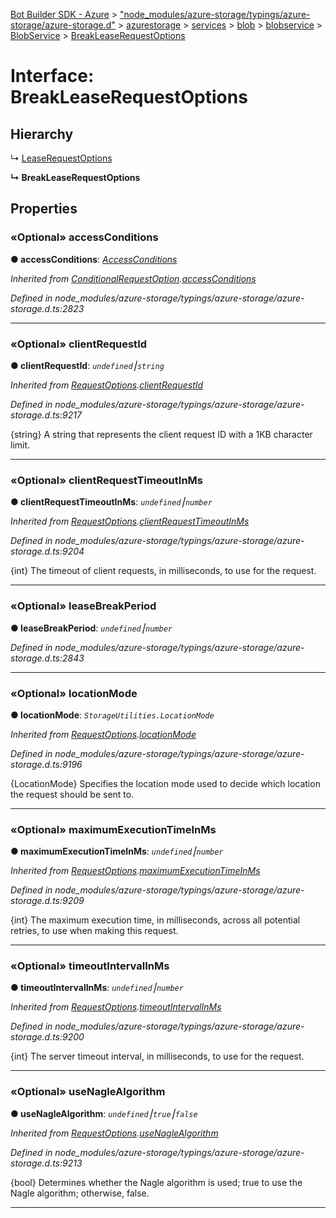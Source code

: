 [Bot Builder SDK - Azure](../README.md) > ["node_modules/azure-storage/typings/azure-storage/azure-storage.d"](../modules/_node_modules_azure_storage_typings_azure_storage_azure_storage_d_.md) > [azurestorage](../modules/_node_modules_azure_storage_typings_azure_storage_azure_storage_d_.azurestorage.md) > [services](../modules/_node_modules_azure_storage_typings_azure_storage_azure_storage_d_.azurestorage.services.md) > [blob](../modules/_node_modules_azure_storage_typings_azure_storage_azure_storage_d_.azurestorage.services.blob.md) > [blobservice](../modules/_node_modules_azure_storage_typings_azure_storage_azure_storage_d_.azurestorage.services.blob.blobservice.md) > [BlobService](../classes/_node_modules_azure_storage_typings_azure_storage_azure_storage_d_.azurestorage.services.blob.blobservice.blobservice.md) > [BreakLeaseRequestOptions](../interfaces/_node_modules_azure_storage_typings_azure_storage_azure_storage_d_.azurestorage.services.blob.blobservice.blobservice.breakleaserequestoptions.md)



# Interface: BreakLeaseRequestOptions

## Hierarchy


↳  [LeaseRequestOptions](_node_modules_azure_storage_typings_azure_storage_azure_storage_d_.azurestorage.services.blob.blobservice.blobservice.leaserequestoptions.md)

**↳ BreakLeaseRequestOptions**








## Properties
<a id="accessconditions"></a>

### «Optional» accessConditions

**●  accessConditions**:  *[AccessConditions](_node_modules_azure_storage_typings_azure_storage_azure_storage_d_.azurestorage.accessconditions.md)* 

*Inherited from [ConditionalRequestOption](_node_modules_azure_storage_typings_azure_storage_azure_storage_d_.azurestorage.services.blob.blobservice.blobservice.conditionalrequestoption.md).[accessConditions](_node_modules_azure_storage_typings_azure_storage_azure_storage_d_.azurestorage.services.blob.blobservice.blobservice.conditionalrequestoption.md#accessconditions)*

*Defined in node_modules/azure-storage/typings/azure-storage/azure-storage.d.ts:2823*





___

<a id="clientrequestid"></a>

### «Optional» clientRequestId

**●  clientRequestId**:  *`undefined`⎮`string`* 

*Inherited from [RequestOptions](_node_modules_azure_storage_typings_azure_storage_azure_storage_d_.azurestorage.common.requestoptions.md).[clientRequestId](_node_modules_azure_storage_typings_azure_storage_azure_storage_d_.azurestorage.common.requestoptions.md#clientrequestid)*

*Defined in node_modules/azure-storage/typings/azure-storage/azure-storage.d.ts:9217*



{string} A string that represents the client request ID with a 1KB character limit.




___

<a id="clientrequesttimeoutinms"></a>

### «Optional» clientRequestTimeoutInMs

**●  clientRequestTimeoutInMs**:  *`undefined`⎮`number`* 

*Inherited from [RequestOptions](_node_modules_azure_storage_typings_azure_storage_azure_storage_d_.azurestorage.common.requestoptions.md).[clientRequestTimeoutInMs](_node_modules_azure_storage_typings_azure_storage_azure_storage_d_.azurestorage.common.requestoptions.md#clientrequesttimeoutinms)*

*Defined in node_modules/azure-storage/typings/azure-storage/azure-storage.d.ts:9204*



{int} The timeout of client requests, in milliseconds, to use for the request.




___

<a id="leasebreakperiod"></a>

### «Optional» leaseBreakPeriod

**●  leaseBreakPeriod**:  *`undefined`⎮`number`* 

*Defined in node_modules/azure-storage/typings/azure-storage/azure-storage.d.ts:2843*





___

<a id="locationmode"></a>

### «Optional» locationMode

**●  locationMode**:  *`StorageUtilities.LocationMode`* 

*Inherited from [RequestOptions](_node_modules_azure_storage_typings_azure_storage_azure_storage_d_.azurestorage.common.requestoptions.md).[locationMode](_node_modules_azure_storage_typings_azure_storage_azure_storage_d_.azurestorage.common.requestoptions.md#locationmode)*

*Defined in node_modules/azure-storage/typings/azure-storage/azure-storage.d.ts:9196*



{LocationMode} Specifies the location mode used to decide which location the request should be sent to.




___

<a id="maximumexecutiontimeinms"></a>

### «Optional» maximumExecutionTimeInMs

**●  maximumExecutionTimeInMs**:  *`undefined`⎮`number`* 

*Inherited from [RequestOptions](_node_modules_azure_storage_typings_azure_storage_azure_storage_d_.azurestorage.common.requestoptions.md).[maximumExecutionTimeInMs](_node_modules_azure_storage_typings_azure_storage_azure_storage_d_.azurestorage.common.requestoptions.md#maximumexecutiontimeinms)*

*Defined in node_modules/azure-storage/typings/azure-storage/azure-storage.d.ts:9209*



{int} The maximum execution time, in milliseconds, across all potential retries, to use when making this request.




___

<a id="timeoutintervalinms"></a>

### «Optional» timeoutIntervalInMs

**●  timeoutIntervalInMs**:  *`undefined`⎮`number`* 

*Inherited from [RequestOptions](_node_modules_azure_storage_typings_azure_storage_azure_storage_d_.azurestorage.common.requestoptions.md).[timeoutIntervalInMs](_node_modules_azure_storage_typings_azure_storage_azure_storage_d_.azurestorage.common.requestoptions.md#timeoutintervalinms)*

*Defined in node_modules/azure-storage/typings/azure-storage/azure-storage.d.ts:9200*



{int} The server timeout interval, in milliseconds, to use for the request.




___

<a id="usenaglealgorithm"></a>

### «Optional» useNagleAlgorithm

**●  useNagleAlgorithm**:  *`undefined`⎮`true`⎮`false`* 

*Inherited from [RequestOptions](_node_modules_azure_storage_typings_azure_storage_azure_storage_d_.azurestorage.common.requestoptions.md).[useNagleAlgorithm](_node_modules_azure_storage_typings_azure_storage_azure_storage_d_.azurestorage.common.requestoptions.md#usenaglealgorithm)*

*Defined in node_modules/azure-storage/typings/azure-storage/azure-storage.d.ts:9213*



{bool} Determines whether the Nagle algorithm is used; true to use the Nagle algorithm; otherwise, false.




___


